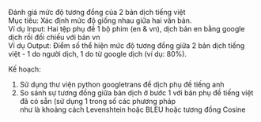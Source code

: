 Đánh giá mức độ tương đồng của 2 bản dịch tiếng việt <br />
Mục tiêu: Xác định mức độ giống nhau giữa hai văn bản. <br />
Ví dụ Input: Hai tệp phụ đề 1 bộ phim (en & vn), dịch bản en bằng google dịch rồi đối chiếu với bản vn <br />
Ví dụ Output: Điểm số thể hiện mức độ tương đồng giữa 2 bản dịch tiếng việt - 1 do người dịch, 1 do từ google dịch (ví dụ: 80%). <br />

Kế hoạch: <br />
1. Sử dụng thư viện python googletrans để dịch phụ đề tiếng anh
2. So sánh sự tương đồng giữa bản dịch ở bước 1 với bản phụ đề tiếng việt đã có sẵn (sử dụng 1 trong số các phương pháp <br />
   như là khoảng cách Levenshtein hoặc BLEU hoặc tương đồng Cosine
